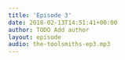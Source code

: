 ```yaml
---
title: 'Episode 3'
date: 2018-02-13T14:51:41+00:00
author: TODO Add author
layout: episode
audio: the-toolsmiths-ep3.mp3
---
```

